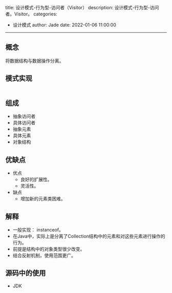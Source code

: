 title: 设计模式-行为型-访问者（Visitor）
description: 设计模式-行为型-访问者。Visitor。
categories:
  - 设计模式
author: Jade
date: 2022-01-06 11:00:00
---

## 概念
将数据结构与数据操作分离。

## 模式实现
```java

```

## 组成
- 抽象访问者
- 具体访问者
- 抽象元素
- 具体元素
- 对象结构

## 优缺点
- 优点
  - 良好的扩展性。
  - 灵活性。
- 缺点
  - 增加新的元素类困难。

## 解释
- 一般实现： instanceof。
- 在Java中，实际上是分离了Collection结构中的元素和对这些元素进行操作的行为。
- 前提是结构中的对象类型很少改变。
- 结合反射机制，使用范围更广。

## 源码中的使用
- JDK
